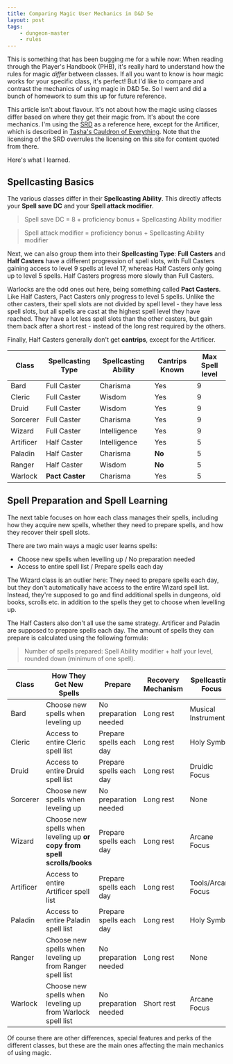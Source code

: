```yaml
---
title: Comparing Magic User Mechanics in D&D 5e
layout: post
tags:
    - dungeon-master
    - rules
---
```

This is something that has been bugging me for a while now: When reading through the Player's Handbook (PHB), it's really hard to understand how the rules for magic _differ_ between classes. If all you want to know is how magic works for your specific class, it's perfect! But I'd like to compare and contrast the mechanics of using magic in D&D 5e. So I went and did a bunch of homework to sum this up for future reference. 

This article isn't about flavour. It's not about how the magic using classes differ based on where they get their magic from. It's about the core mechanics. I'm using the [SRD](https://media.wizards.com/2016/downloads/DND/SRD-OGL_V5.1.pdf) as a reference here, except for the Artificer, which is described in [Tasha's Cauldron of Everything](https://en.wikipedia.org/wiki/Tasha%27s_Cauldron_of_Everything). Note that the licensing of the SRD overrules the licensing on this site for content quoted from there.

Here's what I learned.
## Spellcasting Basics

The various classes differ in their **Spellcasting Ability**. This directly affects your **Spell save DC** and your **Spell attack modifier**.

> Spell save DC = 8 + proficiency bonus + Spellcasting Ability modifier

> Spell attack modifier = proficiency bonus + Spellcasting Ability modifier

Next, we can also group them into their **Spellcasting Type**: **Full Casters** and **Half Casters** have a different progression of spell slots, with Full Casters gaining access to level 9 spells at level 17, whereas Half Casters only going up to level 5 spells. Half Casters progress more slowly than Full Casters.

Warlocks are the odd ones out here, being something called **Pact Casters**. Like Half Casters, Pact Casters only progress to level 5 spells. Unlike the other casters, their spell slots are not divided by spell level - they have less spell slots, but all spells are cast at the highest spell level they have reached. They have a lot less spell slots than the other casters, but gain them back after a short rest - instead of the long rest required by the others.

Finally, Half Casters generally don't get **cantrips**, except for the Artificer.

| Class     | Spellcasting Type | Spellcasting Ability | Cantrips Known | Max Spell level |
| --------- | ----------------- | -------------------- | -------------- | --------------- |
| Bard      | Full Caster       | Charisma             | Yes            | 9               |
| Cleric    | Full Caster       | Wisdom               | Yes            | 9               |
| Druid     | Full Caster       | Wisdom               | Yes            | 9               |
| Sorcerer  | Full Caster       | Charisma             | Yes            | 9               |
| Wizard    | Full Caster       | Intelligence         | Yes            | 9               |
| Artificer | Half Caster       | Intelligence         | Yes            | 5               |
| Paladin   | Half Caster       | Charisma             | **No**         | 5               |
| Ranger    | Half Caster       | Wisdom               | **No**         | 5               |
| Warlock   | **Pact Caster**   | Charisma             | Yes            | 5               |

## Spell Preparation and Spell Learning

The next table focuses on how each class manages their spells, including how they acquire new spells, whether they need to prepare spells, and how they recover their spell slots.

There are two main ways a magic user learns spells:
- Choose new spells when levelling up / No preparation needed
- Access to entire spell list / Prepare spells each day

The Wizard class is an outlier here: They need to prepare spells each day, but they don't automatically have access to the entire Wizard spell list. Instead, they're supposed to go and find additional spells in dungeons, old books, scrolls etc. in addition to the spells they get to choose when levelling up.

The Half Casters also don't all use the same strategy. Artificer and Paladin are supposed to prepare spells each day. The amount of spells they can prepare is calculated using the following formula:

> Number of spells prepared: Spell Ability modifier + half your level, rounded down (minimum of one spell). 

| Class     | How They Get New Spells                                                 | Prepare                 | Recovery Mechanism | Spellcasting Focus |
| --------- | ----------------------------------------------------------------------- | ----------------------- | ------------------ | ------------------ |
| Bard      | Choose new spells when leveling up                                      | No preparation needed   | Long rest          | Musical Instrument |
| Cleric    | Access to entire Cleric spell list                                      | Prepare spells each day | Long rest          | Holy Symbol        |
| Druid     | Access to entire Druid spell list                                       | Prepare spells each day | Long rest          | Druidic Focus      |
| Sorcerer  | Choose new spells when leveling up                                      | No preparation needed   | Long rest          | None               |
| Wizard    | Choose new spells when leveling up **or copy from spell scrolls/books** | Prepare spells each day | Long rest          | Arcane Focus       |
| Artificer | Access to entire Artificer spell list                                   | Prepare spells each day | Long rest          | Tools/Arcane Focus |
| Paladin   | Access to entire Paladin spell list                                     | Prepare spells each day | Long rest          | Holy Symbol        |
| Ranger    | Choose new spells when leveling up from Ranger spell list               | No preparation needed   | Long rest          | None               |
| Warlock   | Choose new spells when leveling up from Warlock spell list              | No preparation needed   | Short rest         | Arcane Focus       |

Of course there are other differences, special features and perks of the different classes, but these are the main ones affecting the main mechanics of using magic.